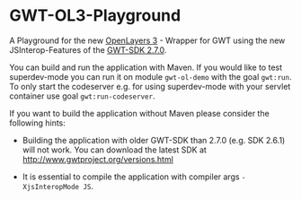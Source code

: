 GWT-OL3-Playground
==================

A Playground for the new [OpenLayers 3](http://openlayers.org/ "OpenLayers 3 website") - Wrapper for GWT using the new JSInterop-Features of the [GWT-SDK 2.7.0](http://www.gwtproject.org/versions.html "Link to GWT-SDK Downloads").

You can build and run the application with Maven. If you would like to test superdev-mode you can run it on module `gwt-ol-demo` with the goal `gwt:run`. To only start the codeserver e.g. for using superdev-mode with your servlet container use goal `gwt:run-codeserver`.

If you want to build the application without Maven please consider the following hints: 

 * Building the application with older GWT-SDK than 2.7.0 (e.g. SDK 2.6.1) will not work. You can download the latest SDK at http://www.gwtproject.org/versions.html

 * It is essential to compile the application with compiler args `-XjsInteropMode JS`.
